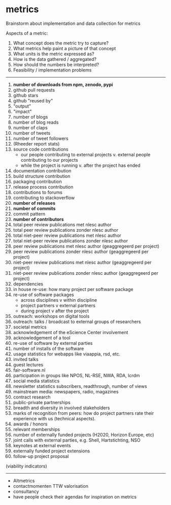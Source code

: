 # metrics
Brainstorm about implementation and data collection for metrics

Aspects of a metric:

1. What concept does the metric try to capture?
1. What metrics help paint a picture of that concept
1. What units is the metric expressed as?
1. How is the data gathered / aggregated?
1. How should the numbers be interpreted?
1. Feasibility / implementation problems

---

1. **number of downloads from npm, zenodo, pypi**
1. github pull requests 
1. github stars
1. github "reused by"
1. "output"
1. "impact"
1. number of blogs
1. number of blog reads
1. number of claps
1. number of tweets
1. number of tweet followers
1. (Rheeder report stats)
1. source code contributions
    - our people contributing to external projects v. external people contributing to our projects
    - while the project is running v. after the project has ended
1. documentation contribution
1. build structure contribution
1. packaging contribution
1. release process contribution
1. contributions to forums
1. contributing to stackoverflow
1. **number of releases**
1. **number of commits**
1. commit pattern
1. **number of contributors**
1. total peer review publications met nlesc author
1. total peer review publications zonder nlesc author
1. total niet-peer review publications met nlesc author
1. total niet-peer review publications zonder nlesc author
1. peer review publications met nlesc author (geaggregeerd per project)
1. peer review publications zonder nlesc author (geaggregeerd per project)
1. niet-peer review publications met nlesc author (geaggregeerd per project)
1. niet-peer review publications zonder nlesc author (geaggregeerd per project)
1. dependencies
1. in house re-use: how many project per software package
1. re-use of software packages
    - across disciplines v within discipline
    - project partners v external partners
    - during project v after the project
1. outreach: workshops on digital tools
1. outreach: talks / broadcast to external groups of researchers
1. societal metrics
1. acknowledgement of the eScience Center involvement
1. acknowledgement of a tool
1. re-use of software by external parties
1. number of installs of the software
1. usage statistics for webapps like viaappia, rsd, etc.
1. invited talks
1. guest lectures
1. fair-software.nl 
1. participation in groups like NPOS, NL-RSE, NWA, RDA, lcrdm
1. social media statistics
1. newsletter statistics subscribers, readthrough, number of views
1. mainstream media: newspapers, radio, magazines
1. contract research 
1. public-private partnerships
1. breadth and diversity in involved stakeholders
1. marks of recognition from peers: how do project partners rate their experience with us (technical aspects).
1. awards / honors
1. relevant memberships
1. number of externally funded projects (H2020, Horizon Europe, etc)
1. joint calls with external parties, e.g. Shell, Hartstichting, NSO
1. keynotes at external events
1. externally funded project extensions 
1. follow-up project proposal

(viability indicators)



---

- Altmetrics
- contactmomenten TTW valorisation
- consultancy
- have people check their agendas for inspiration on metrics

